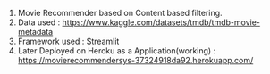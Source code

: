 1. Movie Recommender based on Content based filtering. 
2. Data used : https://www.kaggle.com/datasets/tmdb/tmdb-movie-metadata
3. Framework used : Streamlit
4. Later Deployed on Heroku as a Application(working) : https://movierecommendersys-37324918da92.herokuapp.com/

